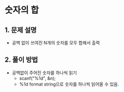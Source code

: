 # 숫자의 합
## 1. 문제 설명
- 공백 없이 쓰여진 N개의 숫자를 모두 합해서 출력

## 2. 풀이 방법
- 공백없이 주어진 숫자를 하나씩 읽기
    - scanf("%1d", &n);
    - %1d format string으로 숫자를 하나씩 읽어올 수 있음.
